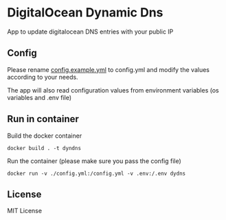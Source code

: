 # DigitalOcean Dynamic Dns

App to update digitalocean DNS entries with your public IP

## Config

Please rename [config.example.yml](./src/config.example.yml) to config.yml and modify the values according to your needs.

The app will also read configuration values from environment variables (os variables and .env file)

## Run in container

Build the docker container 

```
docker build . -t dyndns
```

Run the container (please make sure you pass the config file)

```
docker run -v ./config.yml:/config.yml -v .env:/.env dydns
```

## License

MIT License
